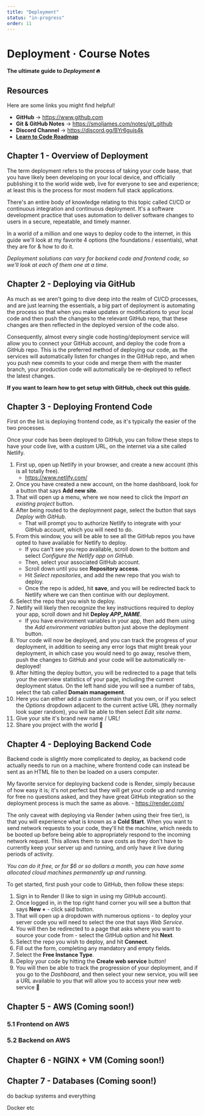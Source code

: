 ```yaml
---
title: "Deployment"
status: "in-progress"
order: 11
---
```


# Deployment · Course Notes

#### The ultimate guide to *Deployment* 🔥

## Resources

Here are some links you might find helpful!

* **GitHub** -> https://www.github.com
* **Git & GitHub Notes** -> https://smoljames.com/notes/git_github
* **Discord Channel** -> https://discord.gg/BYr6gujs4k
* [**Learn to Code Roadmap**](https://www.smoljames.com/roadmap)

## Chapter 1 - Overview of Deployment

The term deployment refers to the process of taking your code base, that you have likely been developing on your local device, and officially publishing it to the world wide web, live for everyone to see and experience; at least this is the process for most modern full stack applications.

There's an entire body of knowledge relating to this topic called CI/CD or continuous integration and continuous deployment. It's a software development practice that uses automation to deliver software changes to users in a secure, repeatable, and timely manner. 

In a world of a million and one ways to deploy code to the internet, in this guide we'll look at my favorite 4 options (the foundations / essentials), what they are for & how to do it.

*Deployment solutions can vary for backend code and frontend code, so we'll look at each of them one at a time.*

## Chapter 2 - Deploying via GitHub

As much as we aren't going to dive deep into the realm of CI/CD processes, and are just learning the essentials, a big part of deployment is automating the process so that when you make updates or modifications to your local code and then push the changes to the relevant GitHub repo, that these changes are then reflected in the deployed version of the code also.

Consequently, almost every single code hosting/deployment service will allow you to connect your GitHub account, and deploy the code from a GitHub repo. This is the preferred method of deploying our code, as the services will automatically listen for changes in the GitHub repo, and when you push new commits to your code and merge them with the master branch, your production code will automatically be re-deployed to reflect the latest changes.

**If you want to learn how to get setup with GitHub, check out this [guide](https://smoljames.com/notes/git_github).**

## Chapter 3 - Deploying Frontend Code

First on the list is deploying frontend code, as it's typically the easier of the two processes.

Once your code has been deployed to GitHub, you can follow these steps to have your code live, with a custom URL, on the internet via a site called Netlify.

1. First up, open up Netlify in your browser, and create a new account (this is all totally free).
    - https://www.netlify.com/
2. Once you have created a new account, on the home dashboard, look for a button that says **Add new site**.
3. That will open up a menu, where we now need to click the *Import an existing project* button.
4. After being routed to the deploymnent page, select the button that says *Deploy with GitHub*.
    - That will prompt you to authorize Netlify to integrate with your GitHub account, which you will need to do.
5. From this window, you will be able to see all the GitHub repos you have opted to have available for Netlify to deploy.
    - If you can't see you repo available, scroll down to the bottom and select *Configure the Netlify app on GitHub*.
    - Then, select your associated GitHub account.
    - Scroll down until you see **Repository access**.
    - Hit *Select repositories*, and add the new repo that you wish to deploy.
    - Once the repo is added, hit **save**, and you will be redirected back to Netlify where we can then continue with our deployment.
6. Select the repo that you wish to deploy.
7. Netlify will likely then recognize the key instructions required to deploy your app, scroll down and hit **Deploy ___APP_NAME___**.
    - If you have environment variables in your app, then add them using the *Add environment variables* button just above the deployment button.
8. Your code will now be deployed, and you can track the progress of your deployment, in addition to seeing any error logs that might break your deployment, in which case you would need to go away, resolve them, push the changes to GitHub and your code will be automatically re-deployed!
9. After hitting the deploy button, you will be redirected to a page that tells your the overview statistics of your page, including the current deployment status. On the left hand side you will see a number of tabs, select the tab called **Domain management**.
10. Here you can either add a custom domain that you own, or if you select the *Options* dropdown adjacent to the current active URL (they normally look super random), you will be able to then select *Edit site name*.
11. Give your site it's brand new name / URL!
12. Share you project with the world 🎉

## Chapter 4 - Deploying Backend Code

Backend code is slightly more complicated to deploy, as backend code actually needs to run on a machine, where frontend code can instead be sent as an HTML file to then be loaded on a users computer.

My favorite service for deploying backend code is Render, simply because of how easy it is; it's not perfect but they will get your code up and running for free no questions asked, and they have great GitHub integration so the deployment process is much the same as above.
    - https://render.com/

The only caveat with deploying via Render (when using their free tier), is that you will experience what is known as a **Cold Start**. When you want to send network requests to your code, they'll hit the machine, which needs to be booted up before being able to appropriately respond to the incoming network request. This allows them to save costs as they don't have to currently keep your server up and running, and only have it live during periods of activity. 

*You can do it free, or for $6 or so dollars a month, you can have some allocated cloud machines permanently up and running.*

To get started, first push your code to GitHub, then follow these steps:

1. Sign in to Render (I like to sign in using my GitHub account).
2. Once logged in, in the top right hand corner you will see a button that says **New +** - click said button.
3. That will open up a dropdown with numerous options - to deploy your server code you will need to select the one that says *Web Service*.
4. You will then be redirected to a page that asks where you want to source your code from - select the GitHub option and hit **Next**.
5. Select the repo you wish to deploy, and hit **Connect**.
6. Fill out the form, completing any mandatory and empty fields.
7. Select the **Free Instance Type**.
8. Deploy your code by hitting the **Create web service** button!
9. You will then be able to track the progression of your deployment, and if you go to the *Dashboard*, and then select your new service, you will see a URL available to you that will allow you to access your new web service 🎉

## Chapter 5 - AWS (Coming soon!)

### 5.1 Frontend on AWS

### 5.2 Backend on AWS

## Chapter 6 - NGINX + VM (Coming soon!)

## Chapter 7 - Databases (Coming soon!)

do backup systems and everything

Docker etc

